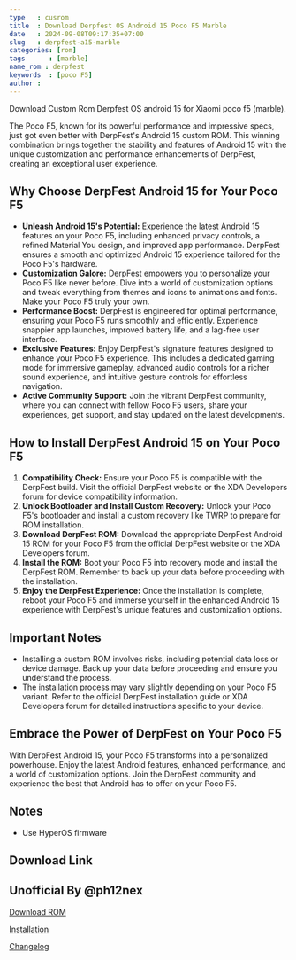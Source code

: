 ```yaml
---
type   : cusrom
title  : Download Derpfest OS Android 15 Poco F5 Marble
date   : 2024-09-08T09:17:35+07:00
slug   : derpfest-a15-marble
categories: [rom]
tags      : [marble]
name_rom : derpfest
keywords  : [poco F5]
author : 
---
```


Download Custom Rom Derpfest OS android 15 for Xiaomi poco f5 (marble).


The Poco F5, known for its powerful performance and impressive specs, just got even better with DerpFest's Android 15 custom ROM. This winning combination brings together the stability and features of Android 15 with the unique customization and performance enhancements of DerpFest, creating an exceptional user experience.

## Why Choose DerpFest Android 15 for Your Poco F5

* **Unleash Android 15's Potential:**  Experience the latest Android 15 features on your Poco F5, including enhanced privacy controls, a refined Material You design, and improved app performance. DerpFest ensures a smooth and optimized Android 15 experience tailored for the Poco F5's hardware.
* **Customization Galore:**  DerpFest empowers you to personalize your Poco F5 like never before.  Dive into a world of customization options and tweak everything from themes and icons to animations and fonts. Make your Poco F5 truly your own.
* **Performance Boost:** DerpFest is engineered for optimal performance, ensuring your Poco F5 runs smoothly and efficiently. Experience snappier app launches, improved battery life, and a lag-free user interface.
* **Exclusive Features:**  Enjoy DerpFest's signature features designed to enhance your Poco F5 experience. This includes a dedicated gaming mode for immersive gameplay, advanced audio controls for a richer sound experience, and intuitive gesture controls for effortless navigation.
* **Active Community Support:**  Join the vibrant DerpFest community, where you can connect with fellow Poco F5 users, share your experiences, get support, and stay updated on the latest developments.

## How to Install DerpFest Android 15 on Your Poco F5

1. **Compatibility Check:** Ensure your Poco F5 is compatible with the DerpFest build. Visit the official DerpFest website or the XDA Developers forum for device compatibility information.
2. **Unlock Bootloader and Install Custom Recovery:**  Unlock your Poco F5's bootloader and install a custom recovery like TWRP to prepare for ROM installation.
3. **Download DerpFest ROM:**  Download the appropriate DerpFest Android 15 ROM for your Poco F5 from the official DerpFest website or the XDA Developers forum.
4. **Install the ROM:**  Boot your Poco F5 into recovery mode and install the DerpFest ROM. Remember to back up your data before proceeding with the installation.
5. **Enjoy the DerpFest Experience:**  Once the installation is complete, reboot your Poco F5 and immerse yourself in the enhanced Android 15 experience with DerpFest's unique features and customization options.

## Important Notes

* Installing a custom ROM involves risks, including potential data loss or device damage. Back up your data before proceeding and ensure you understand the process.
* The installation process may vary slightly depending on your Poco F5 variant. Refer to the official DerpFest installation guide or XDA Developers forum for detailed instructions specific to your device.

## Embrace the Power of DerpFest on Your Poco F5

With DerpFest Android 15, your Poco F5 transforms into a personalized powerhouse. Enjoy the latest Android features, enhanced performance, and a world of customization options. Join the DerpFest community and experience the best that Android has to offer on your Poco F5.


## Notes
- Use HyperOS firmware

## Download Link

## Unofficial By @ph12nex
[Download ROM](https://sourceforge.net/projects/marble-personal/files/release-builds/)

[Installation](https://graph.org/Derpfest-flashing-instructions-for-marble-POCO-F5-10-06-2)

[Changelog](https://telegra.ph/Changelogs-Derpfest-10-06)

